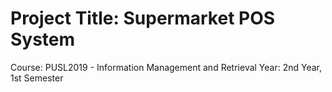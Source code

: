 # Project Title: Supermarket POS System
Course: PUSL2019 - Information Management and Retrieval
Year: 2nd Year, 1st Semester
